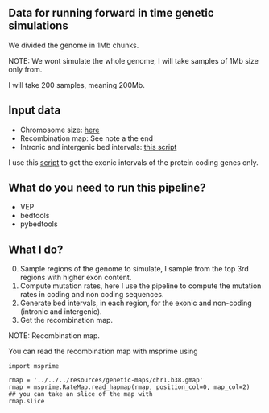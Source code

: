 ## Data for running forward in time genetic simulations

We divided the genome in 1Mb chunks.

NOTE: We wont simulate the whole genome, I will take samples of 1Mb size
only from.

I will take 200 samples, meaning 200Mb.

## Input data

- Chromosome size: [here](../220113-ConstructBoostrapedDatasets/data/human-autosomes.genome)
- Recombination map: See note a the end
- Intronic and intergenic bed intervals: [this script](../211128-compute-mL/00-get-intronic-intergenic-regions.R)

I use this [script](scripts/Retrieve-exons-conding-gene-only.R) to get the exonic intervals
of the protein coding genes only.

## What do you need to run this pipeline?

- VEP
- bedtools
- pybedtools

## What I do?

0. Sample regions of the genome to simulate, I sample from the top 3rd regions with higher exon content.
1. Compute mutation rates, here I use the pipeline to compute the mutation rates in coding and 
non coding sequences.
2. Generate bed intervals, in each region, for the exonic and non-coding (intronic and intergenic).
3. Get the recombination map.


NOTE: Recombination map.

You can read the recombination map with msprime using

```pytoh
import msprime

rmap = '../../../resources/genetic-maps/chr1.b38.gmap'
rmap = msprime.RateMap.read_hapmap(rmap, position_col=0, map_col=2)
## you can take an slice of the map with 
rmap.slice
```
